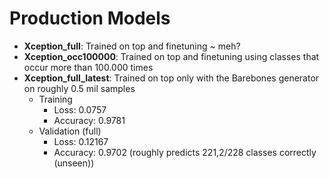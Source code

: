 # Production Models
* __Xception_full__: Trained on top and finetuning ~ meh?
* __Xception_occ100000__: Trained on top and finetuning using classes that occur more than 100.000 times
* __Xception_full_latest__: Trained on top only with the Barebones generator on roughly 0.5 mil samples
    * Training
        * Loss: 0.0757
        * Accuracy: 0.9781
    * Validation (full)
        * Loss: 0.12167
        * Accuracy: 0.9702 (roughly predicts 221,2/228 classes correctly (unseen))

